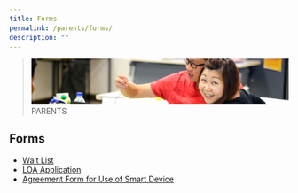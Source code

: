 ```yaml
---
title: Forms
permalink: /parents/forms/
description: ""
---
```

>![](/images/Parents/parent.jpg)
>PARENTS


## Forms
*   [Wait List](https://go.gov.sg/wapswaitlistform)
*   [LOA Application](https://go.gov.sg/loawaterwaypri)
*   [Agreement Form for Use of Smart Device](/files/Forms/Agreement%20Form%20for%20Use%20of%20Smart%20Device.pdf)